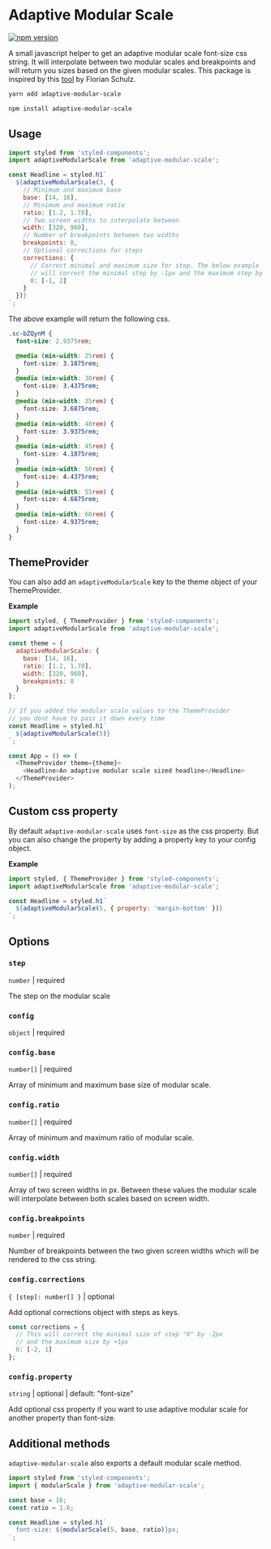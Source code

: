 # Adaptive Modular Scale

[![npm version](https://badge.fury.io/js/adaptive-modular-scale.svg)](https://www.npmjs.com/package/adaptive-modular-scale)

A small javascript helper to get an adaptive modular scale font-size css string. It will interpolate between two modular scales and breakpoints and will return you sizes based on the given modular scales. This package is inspired by this [tool](https://codepen.io/tol-is/pen/mQVLPY) by Florian Schulz.

```bash
yarn add adaptive-modular-scale

npm install adaptive-modular-scale
```

## Usage

```js
import styled from 'styled-components';
import adaptiveModularScale from 'adaptive-modular-scale';

const Headline = styled.h1`
  ${adaptiveModularScale(3, {
    // Minimum and maximum base
    base: [14, 16],
    // Minimum and maximum ratio
    ratio: [1.2, 1.78],
    // Two screen widths to interpolate between
    width: [320, 960],
    // Number of breakpoints between two widths
    breakpoints: 8,
    // Optional corrections for steps
    corrections: {
      // Correct minimal and maximum size for step. The below example
      // will correct the minimal step by -1px and the maximum step by +2px
      0: [-1, 2]
    }
  })}
`;
```

The above example will return the following css.

```css
.sc-bZQynM {
  font-size: 2.9375rem;

  @media (min-width: 25rem) {
    font-size: 3.1875rem;
  }
  @media (min-width: 30rem) {
    font-size: 3.4375rem;
  }
  @media (min-width: 35rem) {
    font-size: 3.6875rem;
  }
  @media (min-width: 40rem) {
    font-size: 3.9375rem;
  }
  @media (min-width: 45rem) {
    font-size: 4.1875rem;
  }
  @media (min-width: 50rem) {
    font-size: 4.4375rem;
  }
  @media (min-width: 55rem) {
    font-size: 4.6875rem;
  }
  @media (min-width: 60rem) {
    font-size: 4.9375rem;
  }
}
```

## ThemeProvider

You can also add an `adaptiveModularScale` key to the theme object of your ThemeProvider.

**Example**

```js
import styled, { ThemeProvider } from 'styled-components';
import adaptiveModularScale from 'adaptive-modular-scale';

const theme = {
  adaptiveModularScale: {
    base: [14, 16],
    ratio: [1.2, 1.78],
    width: [320, 960],
    breakpoints: 8
  }
};

// If you added the modular scale values to the ThemeProvider
// you dont have to pass it down every time
const Headline = styled.h1`
  ${adaptiveModularScale(5)}
`;

const App = () => (
  <ThemeProvider theme={theme}>
    <Headline>An adaptive modular scale sized headline</Headline>
  </ThemeProvider>
);
```

## Custom css property

By default `adaptive-modular-scale` uses `font-size` as the css property. But you can also change the property by adding a property key to your config object.

**Example**

```js
import styled, { ThemeProvider } from 'styled-components';
import adaptiveModularScale from 'adaptive-modular-scale';

const Headline = styled.h1`
  ${adaptiveModularScale(5, { property: 'margin-bottom' })}
`;
```

## Options

### `step`

`number` | required

The step on the modular scale

### `config`

`object` | required

### `config.base`

`number[]` | required

Array of minimum and maximum base size of modular scale.

### `config.ratio`

`number[]` | required

Array of minimum and maximum ratio of modular scale.

### `config.width`

`number[]` | required

Array of two screen widths in px. Between these values the modular scale will interpolate between both scales based on screen width.

### `config.breakpoints`

`number` | required

Number of breakpoints between the two given screen widths which will be rendered to the css string.

### `config.corrections`

`{ [step]: number[] }` | optional

Add optional corrections object with steps as keys.

```js
const corrections = {
  // This will correct the minimal size of step "0" by -2px
  // and the maximum size by +1px
  0: [-2, 1]
};
```

### `config.property`

`string` | optional | default: "font-size"

Add optional css property if you want to use adaptive modular scale for another property than font-size.

## Additional methods

`adaptive-modular-scale` also exports a default modular scale method.

```js
import styled from 'styled-components';
import { modularScale } from 'adaptive-modular-scale';

const base = 16;
const ratio = 1.6;

const Headline = styled.h1`
  font-size: ${modularScale(5, base, ratio)}px;
`;
```
